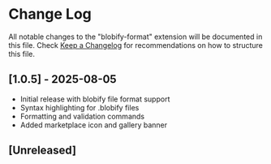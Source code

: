 # Change Log
All notable changes to the "blobify-format" extension will be documented in this file.
Check [Keep a Changelog](http://keepachangelog.com/) for recommendations on how to structure this file.

## [1.0.5] - 2025-08-05
- Initial release with blobify file format support
- Syntax highlighting for .blobify files
- Formatting and validation commands
- Added marketplace icon and gallery banner

## [Unreleased]